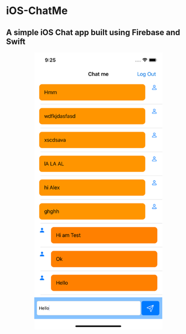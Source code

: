 # iOS-ChatMe

## A simple iOS Chat app built using Firebase and Swift

<p align="center">
  <img src="https://github.com/mikailyusuf/iOS-ChatMe/blob/master/Chatme/utils/screenshot.png" width="350" title="hover text">

</p>
